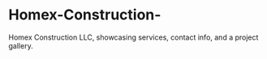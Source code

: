 # Homex-Construction-
Homex Construction LLC, showcasing services, contact info, and a project gallery.
